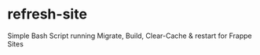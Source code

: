 # refresh-site
Simple Bash Script running Migrate, Build, Clear-Cache &amp; restart for Frappe Sites

